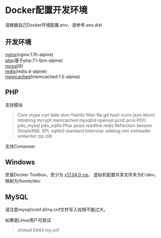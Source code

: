 # Docker配置开发环境
请根据自己Docker环境配置.env，请参考.env.dist

## 开发环境
[nginx](https://hub.docker.com/_/nginx/)(nginx:1.15-alpine)  
[php](https://hub.docker.com/_/php/)(基于php:7.1-fpm-alpine)  
[mysql](https://hub.docker.com/_/mysql/)(8)  
[redis](https://hub.docker.com/_/redis/)(redis:4-alpine)  
[memcached](https://hub.docker.com/_/memcached/)(memcached:1.5-alpine)

## PHP
支持模块
> Core ctype curl date dom fileinfo filter ftp gd hash iconv json libxml mbstring
mcrypt memcached mysqlnd openssl pcntl pcre PDO pdo_mysql pdo_sqlite Phar posix
readline redis Reflection session SimpleXML SPL sqlite3 standard tokenizer xdebug
xml xmlreader xmlwriter zip zlib

支持Composer

## Windows
安装Docker Toolbox，至少为
[v17.04.0-ce](https://github.com/docker/toolbox/releases/tag/v17.04.0-ce)，
虚拟机配置共享文件夹为E:\dev，映射为/home/dev

## MySQL
请注意mysql/conf.d/my.cnf文件写入权限不能过大。

如果是Linux用户可尝试
> chmod 0444 my.cnf
